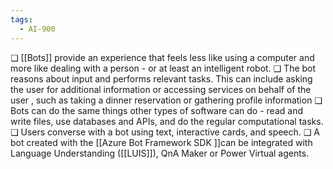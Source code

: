```yaml
---
tags:
  - AI-900
---
```

❑ [[Bots]] provide an experience that feels less like using a computer and more like dealing with a person - or at least an intelligent robot. 
❑ The bot reasons about input and performs relevant tasks. This can include asking the user for additional information or accessing services on behalf of the user , such as taking a dinner reservation or gathering profile information 
❑ Bots can do the same things other types of software can do - read and write files, use databases and APIs, and do the regular computational tasks. 
❑ Users converse with a bot using text, interactive cards, and speech. 
❑ A bot created with the [[Azure Bot Framework SDK ]]can be integrated with Language Understanding ([[LUIS]]), QnA Maker or Power Virtual agents.